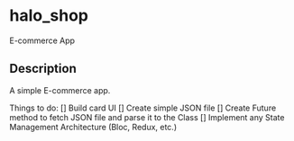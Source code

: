 # halo_shop
E-commerce App

## Description
A simple E-commerce app.

Things to do:
[] Build card UI
[] Create simple JSON file
[] Create Future method to fetch JSON file and parse it to the Class
[] Implement any State Management Architecture (Bloc, Redux, etc.)
